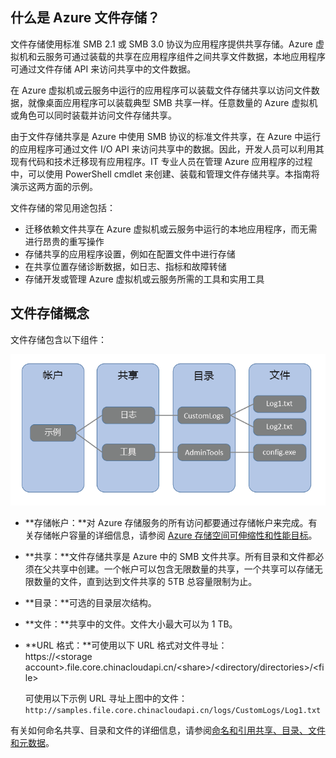 ## 什么是 Azure 文件存储？

文件存储使用标准 SMB 2.1 或 SMB 3.0 协议为应用程序提供共享存储。Azure 虚拟机和云服务可通过装载的共享在应用程序组件之间共享文件数据，本地应用程序可通过文件存储 API 来访问共享中的文件数据。

在 Azure 虚拟机或云服务中运行的应用程序可以装载文件存储共享以访问文件数据，就像桌面应用程序可以装载典型 SMB 共享一样。任意数量的 Azure 虚拟机或角色可以同时装载并访问文件存储共享。

由于文件存储共享是 Azure 中使用 SMB 协议的标准文件共享，在 Azure 中运行的应用程序可通过文件 I/O API 来访问共享中的数据。因此，开发人员可以利用其现有代码和技术迁移现有应用程序。IT 专业人员在管理 Azure 应用程序的过程中，可以使用 PowerShell cmdlet 来创建、装载和管理文件存储共享。本指南将演示这两方面的示例。

文件存储的常见用途包括：

- 迁移依赖文件共享在 Azure 虚拟机或云服务中运行的本地应用程序，而无需进行昂贵的重写操作
- 存储共享的应用程序设置，例如在配置文件中进行存储
- 在共享位置存储诊断数据，如日志、指标和故障转储 
- 存储开发或管理 Azure 虚拟机或云服务所需的工具和实用工具

## 文件存储概念

文件存储包含以下组件：

![files-concepts][files-concepts]

-   **存储帐户：**对 Azure 存储服务的所有访问都要通过存储帐户来完成。有关存储帐户容量的详细信息，请参阅 [Azure 存储空间可伸缩性和性能目标](/documentation/articles/storage-scalability-targets/)。

-   **共享：**文件存储共享是 Azure 中的 SMB 文件共享。所有目录和文件都必须在父共享中创建。一个帐户可以包含无限数量的共享，一个共享可以存储无限数量的文件，直到达到文件共享的 5TB 总容量限制为止。

-   **目录：**可选的目录层次结构。

-	**文件：**共享中的文件。文件大小最大可以为 1 TB。

-   **URL 格式：**可使用以下 URL 格式对文件寻址：  
	https://<storage account\>.file.core.chinacloudapi.cn/<share\>/<directory/directories>/<file\>
    
    可使用以下示例 URL 寻址上图中的文件：`http://samples.file.core.chinacloudapi.cn/logs/CustomLogs/Log1.txt`

有关如何命名共享、目录和文件的详细信息，请参阅[命名和引用共享、目录、文件和元数据](http://msdn.microsoft.com/zh-cn/library/azure/dn167011.aspx)。

[files-concepts]: ./media/storage-file-concepts-include/files-concepts.png

<!---HONumber=Mooncake_0307_2016-->